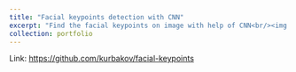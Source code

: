 ```yaml
---
title: "Facial keypoints detection with CNN"
excerpt: "Find the facial keypoints on image with help of CNN<br/><img src='/images/500x300.png'>"
collection: portfolio
---
```


Link: https://github.com/kurbakov/facial-keypoints

